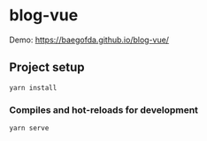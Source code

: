 # blog-vue

Demo: https://baegofda.github.io/blog-vue/

## Project setup

```
yarn install
```

### Compiles and hot-reloads for development

```
yarn serve
```
